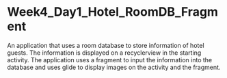 # Week4_Day1_Hotel_RoomDB_Fragment
An application that uses a room database to store information of hotel guests.
The information is displayed on a recyclerview in the starting activity.
The application uses a fragment to input the information into the database and
uses glide to display images on the activity and the fragment.
